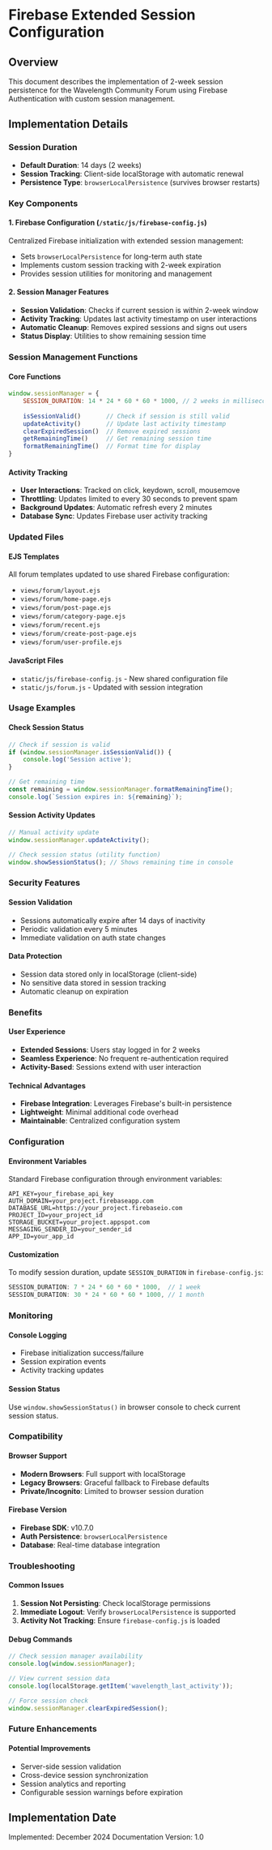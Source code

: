 # Firebase Extended Session Configuration

## Overview
This document describes the implementation of 2-week session persistence for the Wavelength Community Forum using Firebase Authentication with custom session management.

## Implementation Details

### Session Duration
- **Default Duration**: 14 days (2 weeks)
- **Session Tracking**: Client-side localStorage with automatic renewal
- **Persistence Type**: `browserLocalPersistence` (survives browser restarts)

### Key Components

#### 1. Firebase Configuration (`/static/js/firebase-config.js`)
Centralized Firebase initialization with extended session management:
- Sets `browserLocalPersistence` for long-term auth state
- Implements custom session tracking with 2-week expiration
- Provides session utilities for monitoring and management

#### 2. Session Manager Features
- **Session Validation**: Checks if current session is within 2-week window
- **Activity Tracking**: Updates last activity timestamp on user interactions
- **Automatic Cleanup**: Removes expired sessions and signs out users
- **Status Display**: Utilities to show remaining session time

### Session Management Functions

#### Core Functions
```javascript
window.sessionManager = {
    SESSION_DURATION: 14 * 24 * 60 * 60 * 1000, // 2 weeks in milliseconds
    
    isSessionValid()       // Check if session is still valid
    updateActivity()       // Update last activity timestamp
    clearExpiredSession()  // Remove expired sessions
    getRemainingTime()     // Get remaining session time
    formatRemainingTime()  // Format time for display
}
```

#### Activity Tracking
- **User Interactions**: Tracked on click, keydown, scroll, mousemove
- **Throttling**: Updates limited to every 30 seconds to prevent spam
- **Background Updates**: Automatic refresh every 2 minutes
- **Database Sync**: Updates Firebase user activity tracking

### Updated Files

#### EJS Templates
All forum templates updated to use shared Firebase configuration:
- `views/forum/layout.ejs`
- `views/forum/home-page.ejs`
- `views/forum/post-page.ejs`
- `views/forum/category-page.ejs`
- `views/forum/recent.ejs`
- `views/forum/create-post-page.ejs`
- `views/forum/user-profile.ejs`

#### JavaScript Files
- `static/js/firebase-config.js` - New shared configuration file
- `static/js/forum.js` - Updated with session integration

### Usage Examples

#### Check Session Status
```javascript
// Check if session is valid
if (window.sessionManager.isSessionValid()) {
    console.log('Session active');
}

// Get remaining time
const remaining = window.sessionManager.formatRemainingTime();
console.log(`Session expires in: ${remaining}`);
```

#### Session Activity Updates
```javascript
// Manual activity update
window.sessionManager.updateActivity();

// Check session status (utility function)
window.showSessionStatus(); // Shows remaining time in console
```

### Security Features

#### Session Validation
- Sessions automatically expire after 14 days of inactivity
- Periodic validation every 5 minutes
- Immediate validation on auth state changes

#### Data Protection
- Session data stored only in localStorage (client-side)
- No sensitive data stored in session tracking
- Automatic cleanup on expiration

### Benefits

#### User Experience
- **Extended Sessions**: Users stay logged in for 2 weeks
- **Seamless Experience**: No frequent re-authentication required
- **Activity-Based**: Sessions extend with user interaction

#### Technical Advantages
- **Firebase Integration**: Leverages Firebase's built-in persistence
- **Lightweight**: Minimal additional code overhead
- **Maintainable**: Centralized configuration system

### Configuration

#### Environment Variables
Standard Firebase configuration through environment variables:
```
API_KEY=your_firebase_api_key
AUTH_DOMAIN=your_project.firebaseapp.com
DATABASE_URL=https://your_project.firebaseio.com
PROJECT_ID=your_project_id
STORAGE_BUCKET=your_project.appspot.com
MESSAGING_SENDER_ID=your_sender_id
APP_ID=your_app_id
```

#### Customization
To modify session duration, update `SESSION_DURATION` in `firebase-config.js`:
```javascript
SESSION_DURATION: 7 * 24 * 60 * 60 * 1000,  // 1 week
SESSION_DURATION: 30 * 24 * 60 * 60 * 1000, // 1 month
```

### Monitoring

#### Console Logging
- Firebase initialization success/failure
- Session expiration events
- Activity tracking updates

#### Session Status
Use `window.showSessionStatus()` in browser console to check current session status.

### Compatibility

#### Browser Support
- **Modern Browsers**: Full support with localStorage
- **Legacy Browsers**: Graceful fallback to Firebase defaults
- **Private/Incognito**: Limited to browser session duration

#### Firebase Version
- **Firebase SDK**: v10.7.0
- **Auth Persistence**: `browserLocalPersistence`
- **Database**: Real-time database integration

### Troubleshooting

#### Common Issues
1. **Session Not Persisting**: Check localStorage permissions
2. **Immediate Logout**: Verify `browserLocalPersistence` is supported
3. **Activity Not Tracking**: Ensure `firebase-config.js` is loaded

#### Debug Commands
```javascript
// Check session manager availability
console.log(window.sessionManager);

// View current session data
console.log(localStorage.getItem('wavelength_last_activity'));

// Force session check
window.sessionManager.clearExpiredSession();
```

### Future Enhancements

#### Potential Improvements
- Server-side session validation
- Cross-device session synchronization
- Session analytics and reporting
- Configurable session warnings before expiration

## Implementation Date
Implemented: December 2024
Documentation Version: 1.0